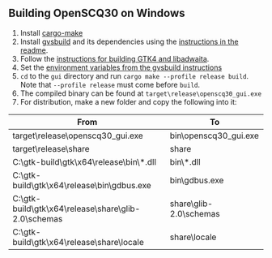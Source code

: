 ## Building OpenSCQ30 on Windows

1. Install [cargo-make](https://github.com/sagiegurari/cargo-make#installation)
2. Install [gvsbuild](https://github.com/wingtk/gvsbuild) and its dependencies using the [instructions in the readme](https://github.com/wingtk/gvsbuild#development-environment).
3. Follow the [instructions for building GTK4 and libadwaita](https://github.com/wingtk/gvsbuild#build-gtk).
4. Set the [environment variables from the gvsbuild instructions](https://github.com/wingtk/gvsbuild#add-gtk-to-your-environmental-variables)
5. `cd` to the `gui` directory and run `cargo make --profile release build`. Note that `--profile release` must come before `build`.
6. The compiled binary can be found at `target\release\openscq30_gui.exe`
7. For distribution, make a new folder and copy the following into it:

| From                                                | To                     |
| --------------------------------------------------- | ---------------------- |
| target\release\openscq30_gui.exe                    | bin\openscq30_gui.exe  |
| target\release\share                                | share                  |
| C:\gtk-build\gtk\x64\release\bin\\\*.dll            | bin\\\*.dll            |
| C:\gtk-build\gtk\x64\release\bin\gdbus.exe          | bin\gdbus.exe          |
| C:\gtk-build\gtk\x64\release\share\glib-2.0\schemas | share\glib-2.0\schemas |
| C:\gtk-build\gtk\x64\release\share\locale           | share\locale           |
